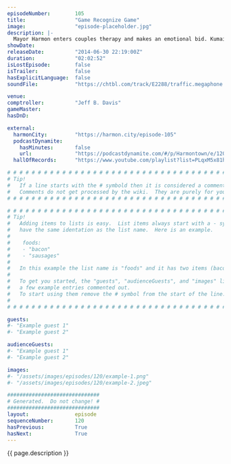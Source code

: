 ```yaml
---
episodeNumber:        105
title:                "Game Recognize Game"
image:                "episode-placeholder.jpg"
description: |-
  Mayor Harmon enters couples therapy and makes an emotional bid. Kumail Nanjiani is back and doesn't understand why Jeff talks to strangers. Doctors are too prostate happy and a Brazilian fan from Rio defends them. Just a great episode from top to bottom, enjoy.
showDate:             
releaseDate:          "2014-06-30 22:19:00Z"
duration:             "02:02:52"
isLostEpisode:        false
isTrailer:            false
hasExplicitLanguage:  false
soundFile:            "https://chtbl.com/track/E2288/traffic.megaphone.fm/STA8463661551.mp3?updated=1556325651"

venue:                
comptroller:          "Jeff B. Davis"
gameMaster:           
hasDnD:               

external:
  harmonCity:         "https://harmon.city/episode-105"
  podcastDynamite:
    hasMinutes:       false
    url:              "https://podcastdynamite.com/#/p/Harmontown/e/120/105"
  hallOfRecords:      "https://www.youtube.com/playlist?list=PLqxM5x81hNOYKWtAEmvK-sFEuSqQmzMHY"

# # # # # # # # # # # # # # # # # # # # # # # # # # # # # # # # # # # # # # # # # # # # #
# Tip!
#   If a line starts with the # symbold then it is considered a comment.
#   Comments do not get processed by the wiki.  They are purely for your information.
# # # # # # # # # # # # # # # # # # # # # # # # # # # # # # # # # # # # # # # # # # # # #

# # # # # # # # # # # # # # # # # # # # # # # # # # # # # # # # # # # # # # # # # # # # #
# Tip!
#   Adding items to lists is easy.  List items always start with a - symbol and have
#   have the same identation as the list name.  Here is an example.
#
#    foods:
#    - "bacon"
#    - "sausages"
#
#   In this example the list name is "foods" and it has two items (bacon, and sausages).
#
#   To get you started, the "guests", "audienceGuests", and "images" lists below have
#   a few example entries commented out.
#   To start using them remove the # symbol from the start of the line.
#
# # # # # # # # # # # # # # # # # # # # # # # # # # # # # # # # # # # # # # # # # # # # #

guests:
#- "Example guest 1"
#- "Example guest 2"

audienceGuests:
#- "Example guest 1"
#- "Example guest 2"

images:
#- "/assets/images/episodes/120/example-1.png"
#- "/assets/images/episodes/120/example-2.jpeg"

##############################
# Generated.  Do not change! #
##############################
layout:               episode
sequenceNumber:       120
hasPrevious:          True
hasNext:              True
---
```


<!-- The episode description will be rendered here -->
{{ page.description }}

<!-- Add your content BELOW here -->
<!-- vvvvvvvvvvvvvvvvvvvvvvvvvvv -->




<!-- ^^^^^^^^^^^^^^^^^^^^^^^^^^^ -->
<!-- Add your content ABOVE here -->

<!-- The episode gallery will be rendered here -->